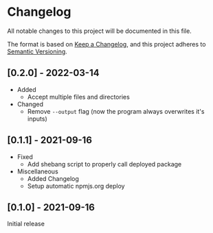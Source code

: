 # Changelog

All notable changes to this project will be documented in this file.

The format is based on [Keep a Changelog](https://keepachangelog.com/en/1.0.0/),
and this project adheres to [Semantic Versioning](https://semver.org/spec/v2.0.0.html).

## \[0.2.0\] - 2022-03-14

- Added
  - Accept multiple files and directories
- Changed
  - Remove `--output` flag (now the program always overwrites it's inputs)

## \[0.1.1\] - 2021-09-16

- Fixed
  - Add shebang script to properly call deployed package
- Miscellaneous
  - Added Changelog
  - Setup automatic npmjs.org deploy

## \[0.1.0\] - 2021-09-16

Initial release
